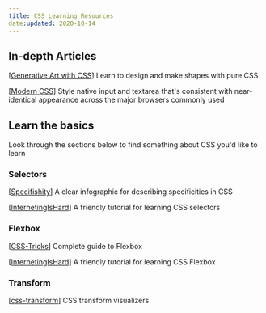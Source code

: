 ```yaml
---
title: CSS Learning Resources
date:updated: 2020-10-14
---
```


## In-depth Articles

[[Generative Art with CSS](https://generative-art-with-css.commons.host/)] Learn to design and make shapes with pure CSS

[[Modern CSS](https://moderncss.dev/custom-css-styles-for-form-inputs-and-textareas/)] Style native input and textarea that's consistent with near-identical appearance across the major browsers commonly used

## Learn the basics

Look through the sections below to find something about CSS you'd like to learn

### Selectors

[[Specifishity](https://specifishity.com/)] A clear infographic for describing specificities in CSS

[[InternetingIsHard](https://www.internetingishard.com/html-and-css/css-selectors/)] A friendly tutorial for learning CSS selectors

### Flexbox

[[CSS-Tricks](https://css-tricks.com/snippets/css/a-guide-to-flexbox/)] Complete guide to Flexbox

[[InternetingIsHard](https://www.internetingishard.com/html-and-css/flexbox/)] A friendly tutorial for learning CSS Flexbox

### Transform

[[css-transform](https://css-transform.moro.es/)] CSS transform visualizers
